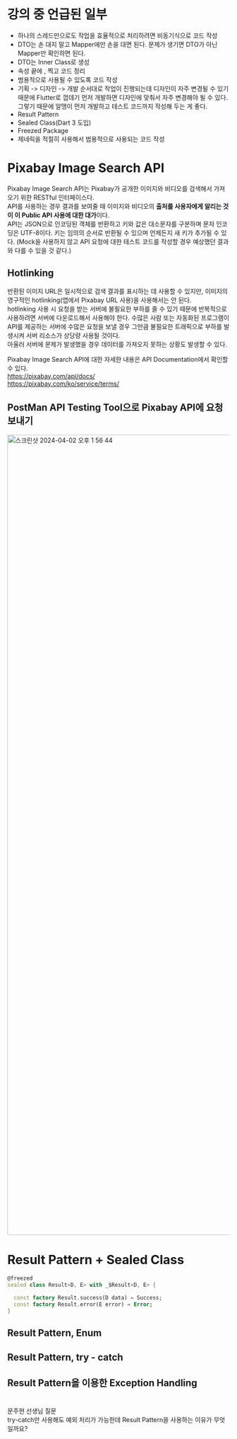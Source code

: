 # 강의 중 언급된 일부
- 하나의 스레드만으로도 작업을 효율적으로 처리하려면 비동기식으로 코드 작성
- DTO는 손 대지 말고 Mapper에만 손을 대면 된다. 문제가 생기면 DTO가 아닌 Mapper만 확인하면 된다.
- DTO는 Inner Class로 생성
- 속성 끝에 , 찍고 코드 정리
- 범용적으로 사용될 수 있도록 코드 작성
- 기획 -> 디자인 -> 개발 순서대로 작업이 진행되는데 디자인이 자주 변경될 수 있기 때문에 Flutter로 껍데기 먼저 개발하면 디자인에 맞춰서 자주 변경해야 될 수 있다. 그렇기 때문에 알맹이 먼저 개발하고 테스트 코드까지 작성해 두는 게 좋다.
- Result Pattern
- Sealed Class(Dart 3 도입)
- Freezed Package
- 제네릭을 적절히 사용해서 범용적으로 사용되는 코드 작성


# Pixabay Image Search API
Pixabay Image Search API는 Pixabay가 공개한 이미지와 비디오를 검색해서 가져오기 위한 RESTful 인터페이스다.    
API를 사용하는 경우 결과를 보여줄 때 이미지와 비디오의 **출처를 사용자에게 알리는 것이 이 Public API 사용에 대한 대가**이다.   
API는 JSON으로 인코딩된 객체를 반환하고 키와 값은 대소문자를 구분하며 문자 인코딩은 UTF-8이다. 키는 임의의 순서로 반환될 수 있으며 언제든지 새 키가 추가될 수 있다. (Mock을 사용하지 않고 API 요청에 대한 테스트 코드를 작성할 경우 예상했던 결과와 다를 수 있을 것 같다.)

## Hotlinking
반환된 이미지 URL은 일시적으로 검색 결과를 표시하는 데 사용할 수 있지만, 이미지의 영구적인 hotlinking(앱에서 Pixabay URL 사용)을 사용해서는 안 된다.   
hotlinking 사용 시 요청을 받는 서버에 불필요한 부하를 줄 수 있기 때문에 반복적으로 사용하려면 서버에 다운로드해서 사용해야 한다.
수많은 사람 또는 자동화된 프로그램이 API를 제공하는 서버에 수많은 요청을 보낼 경우 그만큼 불필요한 트래픽으로 부하를 발생시켜 서버 리소스가 상당량 사용될 것이다.   
아울러 서버에 문제가 발생했을 경우 데이터를 가져오지 못하는 상황도 발생할 수 있다.

Pixabay Image Search API에 대한 자세한 내용은 API Documentation에서 확인할 수 있다.    
https://pixabay.com/api/docs/  
https://pixabay.com/ko/service/terms/

## PostMan API Testing Tool으로 Pixabay API에 요청 보내기
<img width="1809" alt="스크린샷 2024-04-02 오후 1 56 44" src="https://github.com/leeseowoo/TIL/assets/76784643/003ecacb-74bb-482b-9e35-09dbc06123e9">


# Result Pattern + Sealed Class
```dart
@freezed
sealed class Result<D, E> with _$Result<D, E> {

  const factory Result.success(D data) = Success;
  const factory Result.error(E error) = Error;
}
```

## Result Pattern, Enum

## Result Pattern, try - catch

## Result Pattern을 이용한 Exception Handling

#
문주현 선생님 질문  
try-catch만 사용해도 예외 처리가 가능한데 Result Pattern을 사용하는 이유가 무엇일까요?
